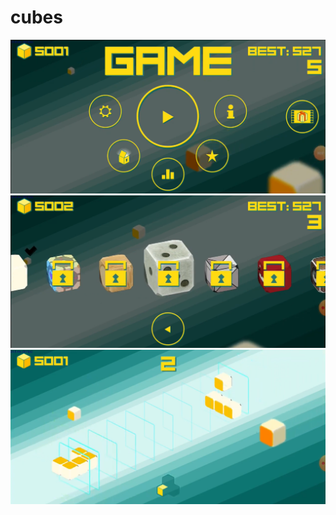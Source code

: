 # cubes
![Main menu](https://github.com/oldbakercook/cubes/blob/main/screen_1.png?raw=true)
![Skin menu](https://github.com/oldbakercook/cubes/blob/main/screen_2.png?raw=true)
![Gameplay](https://github.com/oldbakercook/cubes/blob/main/screen_3.png?raw=true)
